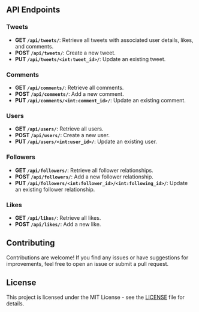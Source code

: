
## API Endpoints

### Tweets

- **GET `/api/tweets/`**: Retrieve all tweets with associated user details, likes, and comments.
- **POST `/api/tweets/`**: Create a new tweet.
- **PUT `/api/tweets/<int:tweet_id>/`**: Update an existing tweet.

### Comments

- **GET `/api/comments/`**: Retrieve all comments.
- **POST `/api/comments/`**: Add a new comment.
- **PUT `/api/comments/<int:comment_id>/`**: Update an existing comment.

### Users

- **GET `/api/users/`**: Retrieve all users.
- **POST `/api/users/`**: Create a new user.
- **PUT `/api/users/<int:user_id>/`**: Update an existing user.

### Followers

- **GET `/api/followers/`**: Retrieve all follower relationships.
- **POST `/api/followers/`**: Add a new follower relationship.
- **PUT `/api/followers/<int:follower_id>/<int:following_id>/`**: Update an existing follower relationship.

### Likes

- **GET `/api/likes/`**: Retrieve all likes.
- **POST `/api/likes/`**: Add a new like.

## Contributing

Contributions are welcome! If you find any issues or have suggestions for improvements, feel free to open an issue or submit a pull request.

## License

This project is licensed under the MIT License - see the [LICENSE](LICENSE) file for details.
